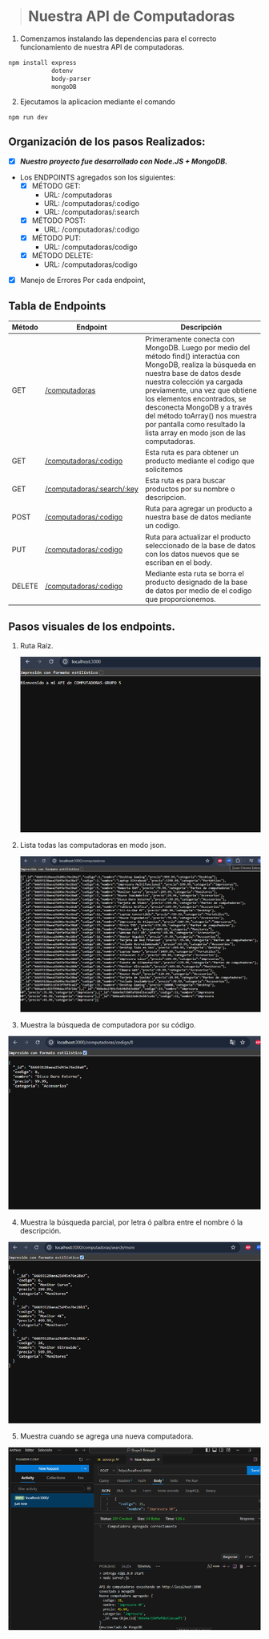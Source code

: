 >  # Nuestra API de Computadoras
1. Comenzamos instalando las dependencias para el correcto funcionamiento de nuestra API de computadoras.
``` 
npm install express
            dotenv
            body-parser
            mongoDB
```               

2. Ejecutamos la aplicacion mediante el comando

``` 
npm run dev 
```


## Organización de los pasos Realizados:

- [x] ***Nuestro proyecto fue desarrollado con Node.JS + MongoDB.***

- Los ENDPOINTS agregados son los siguientes:
  - [x] MÉTODO GET:
    - URL: /computadoras
    - URL: /computadoras/:codigo
    - URL: /computadoras/:search
  - [x] MÉTODO POST:
    - URL: /computadoras/:codigo
  - [x] MÉTODO PUT:
    - URL: /computadoras/codigo
  - [x] MÉTODO DELETE:
    - URL: /computadoras/codigo

- [X] Manejo de Errores Por cada endpoint,



## Tabla de Endpoints

| Método | Endpoint | Descripción |
|----------|----------|----------|
| GET    | [/computadoras](http://localhost:3000/computadoras)   | Primeramente conecta con MongoDB. Luego por medio del método find() interactúa con MongoDB, realiza la búsqueda en nuestra base de datos desde nuestra colección ya cargada previamente, una vez que obtiene los elementos encontrados, se desconecta MongoDB y a través del método toArray() nos muestra por pantalla como resultado la lista array en modo json de las computadoras. |
| GET    |  [/computadoras/:codigo](http://localhost:3000/computadoras/codigo/4)  | Esta ruta es para obtener un producto mediante el codigo que solicitemos   |
| GET    |  [/computadoras/:search/:key](http://localhost:3000/computadoras/search/moni)  | Esta ruta es para buscar productos por su nombre o descripcion.  |
| POST    |   [/computadoras/:codigo](https://www.../) | Ruta para agregar un producto a nuestra base de datos mediante un codigo.   |
| PUT    |   [/computadoras/:codigo](https://www.../) | Ruta para actualizar el producto seleccionado de la base de datos con los datos nuevos que se escriban en el body.  |
| DELETE    |  [/computadoras/:codigo](https://www.../)  | Mediante esta ruta se borra el producto designado de la base de datos por medio de el codigo que proporcionemos.  |


## Pasos visuales de los endpoints.

1. Ruta Raíz.

   ![](/src/views/1.%20ruta%20raiz.png)

2. Lista todas las computadoras en modo json.

   ![](/src/views/2.%20metodo%20get.%20lista%20array%20json-computadoras.png)

3.  Muestra la búsqueda de computadora por su código.

   ![](/src/views/3.%20metodo%20get.%20busca%20computadora%20por%20su%20codigo.png)

4.  Muestra la búsqueda parcial, por letra ó palbra entre el nombre ó la descripción.

   ![](/src/views/4.%20metodo%20get.%20search%20-%20busca%20parcial,%20por%20letra,%20y%20palabra%20del%20contenido%20de%20nombre%20o%20descripcion.png)

5.  Muestra cuando se agrega una nueva computadora.

   ![](/src/views/5.%20metodo%20post.%20agrega%20nueva%20computadora.png)